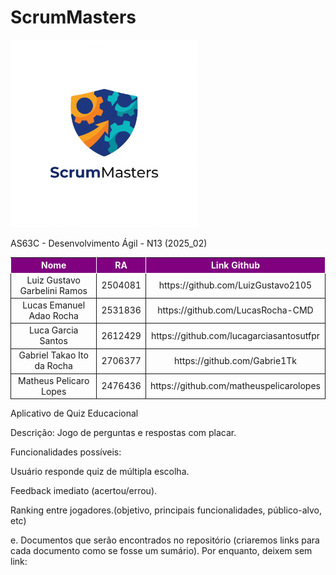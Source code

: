 # ScrumMasters

<img src="LogScrumMasters.png" alt="Logo do ScrumMasters" width="300"><br>

AS63C - Desenvolvimento Ágil - N13 (2025_02)<br>

<table>
    <thead>
        <tr style="background-color: purple; color: white" >
            <th style="border-style:solid;border-width:1px;text-align:center">Nome</th>
            <th style="border-style:solid;border-width:1px;text-align:center">RA</th>
            <th style="border-style:solid;border-width:1px;text-align:center">Link Github</th>
        </tr>
    </thead>
    <tbody>
        <tr>
            <span id="ustory-01"></span>
            <td style="border-style:solid;border-width:1px;text-align:center;vertical-align:middle" rowspan="1">Luiz Gustavo Garbelini Ramos</td>
            <td style="border-style:solid;border-width:1px;text-align:center;vertical-align:middle" rowspan="1">2504081</td>
            <td style="border-style:solid;border-width:1px;text-align:center;vertical-align:middle" rowspan="1"> https://github.com/LuizGustavo2105 </td>
        </tr>
        <tr>
            <span id="ustory-01"></span>
            <td style="border-style:solid;border-width:1px;text-align:center;vertical-align:middle" rowspan="1">Lucas Emanuel Adao Rocha</td>
            <td style="border-style:solid;border-width:1px;text-align:center;vertical-align:middle" rowspan="1">2531836</td>
            <td style="border-style:solid;border-width:1px;text-align:center;vertical-align:middle" rowspan="1">https://github.com/LucasRocha-CMD</td>
        </tr>
        <tr>
            <span id="ustory-01"></span>
            <td style="border-style:solid;border-width:1px;text-align:center;vertical-align:middle" rowspan="1">Luca Garcia Santos</td>
            <td style="border-style:solid;border-width:1px;text-align:center;vertical-align:middle" rowspan="1">2612429</td>
            <td style="border-style:solid;border-width:1px;text-align:center;vertical-align:middle" rowspan="1">https://github.com/lucagarciasantosutfpr</td>
        </tr>
        <tr>
            <span id="ustory-01"></span>
            <td style="border-style:solid;border-width:1px;text-align:center;vertical-align:middle" rowspan="1">Gabriel Takao Ito da Rocha</td>
            <td style="border-style:solid;border-width:1px;text-align:center;vertical-align:middle" rowspan="1">2706377</td>
            <td style="border-style:solid;border-width:1px;text-align:center;vertical-align:middle" rowspan="1">https://github.com/Gabrie1Tk</td>
        </tr>
        <tr>
            <span id="ustory-01"></span>
            <td style="border-style:solid;border-width:1px;text-align:center;vertical-align:middle" rowspan="1">Matheus Pelicaro Lopes</td>
            <td style="border-style:solid;border-width:1px;text-align:center;vertical-align:middle" rowspan="1">2476436</td>
            <td style="border-style:solid;border-width:1px;text-align:center;vertical-align:middle" rowspan="1">https://github.com/matheuspelicarolopes</td>
        </tr>
</table>

Aplicativo de Quiz Educacional

Descrição: Jogo de perguntas e respostas com placar.

Funcionalidades possíveis:

Usuário responde quiz de múltipla escolha.

Feedback imediato (acertou/errou).

Ranking entre jogadores.(objetivo, principais funcionalidades, público-alvo, etc)<br>

e.	Documentos que serão encontrados no repositório (criaremos links para cada documento como se fosse um sumário). Por enquanto, deixem sem link: <br>
